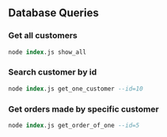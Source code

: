 ## Database Queries

### Get all customers

```sql
node index.js show_all
```

### Search customer by id

```sql
node index.js get_one_customer --id=10
```

### Get orders made by specific customer

```sql
node index.js get_order_of_one --id=5
```

